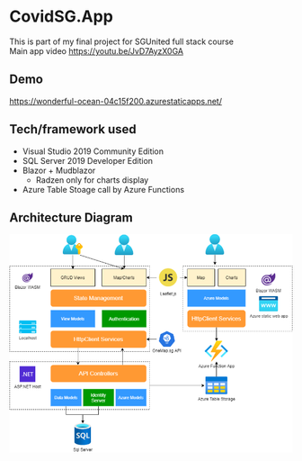 # CovidSG.App

This is part of my final project for SGUnited full stack course  
Main app video https://youtu.be/JvD7AyzX0GA

## Demo
https://wonderful-ocean-04c15f200.azurestaticapps.net/

## Tech/framework used

* Visual Studio 2019 Community Edition
* SQL Server 2019 Developer Edition
* Blazor + Mudblazor
  * Radzen only for charts display
* Azure Table Stoage call by Azure Functions

## Architecture Diagram
![](https://github.com/Chong-KF/CovidSG.App/blob/master/architecture.png)
